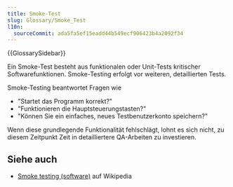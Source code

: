 ```yaml
---
title: Smoke-Test
slug: Glossary/Smoke_Test
l10n:
  sourceCommit: ada5fa5ef15eadd44b549ecf906423b4a2092f34
---
```


{{GlossarySidebar}}

Ein Smoke-Test besteht aus funktionalen oder Unit-Tests kritischer Softwarefunktionen. Smoke-Testing erfolgt vor weiteren, detaillierten Tests.

Smoke-Testing beantwortet Fragen wie

- "Startet das Programm korrekt?"
- "Funktionieren die Hauptsteuerungstasten?"
- "Können Sie ein einfaches, neues Testbenutzerkonto speichern?"

Wenn diese grundlegende Funktionalität fehlschlägt, lohnt es sich nicht, zu diesem Zeitpunkt Zeit in detailliertere QA-Arbeiten zu investieren.

## Siehe auch

- [Smoke testing (software)](<https://en.wikipedia.org/wiki/Smoke_testing_(software)>) auf Wikipedia
